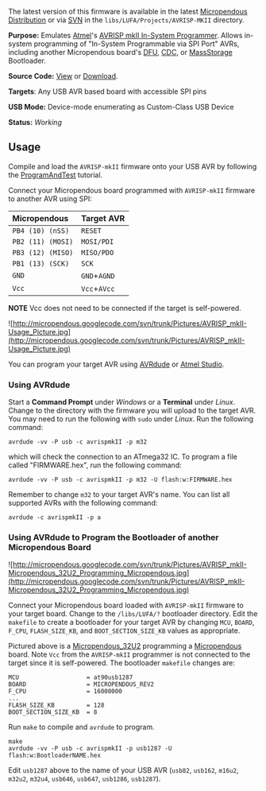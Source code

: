 The latest version of this firmware is available in the latest [Micropendous Distribution](http://code.google.com/p/micropendous/downloads/list) or via [SVN](http://code.google.com/p/micropendous/source/checkout) in the `libs/LUFA/Projects/AVRISP-MKII` directory.

**Purpose:** Emulates [Atmel](http://www.atmel.com)'s [AVRISP mkII In-System Programmer](http://www.atmel.com/tools/avrispmkii.aspx).  Allows in-system programming of "In-System Programmable via SPI Port" AVRs, including another Micropendous board's [DFU](BootloaderDFU.md), [CDC](BootloaderCDC.md), or [MassStorage](BootloaderMassStorage.md) Bootloader.

**Source Code:** [View](http://code.google.com/p/micropendous/source/browse/trunk/Micropendous/libs/LUFA/Projects/AVRISP-MKII) or [Download](http://www.Micropendous.org/Distribution).

**Targets**: Any USB AVR based board with accessible SPI pins

**USB Mode:** Device-mode enumerating as Custom-Class USB Device

**Status:** _Working_


## Usage ##

Compile and load the  `AVRISP-mkII` firmware onto your USB AVR by following the [ProgramAndTest](ProgramAndTest.md) tutorial.

Connect your Micropendous board programmed with `AVRISP-mkII` firmware to another AVR using SPI:

| **Micropendous**    | **Target AVR** |
|:--------------------|:---------------|
| `PB4 (10) (nSS)`    | `RESET`        |
| `PB2 (11) (MOSI)`   | `MOSI/PDI`     |
| `PB3 (12) (MISO)`   | `MISO/PDO`     |
| `PB1 (13) (SCK)`    | `SCK`          |
| `GND`               | `GND`+`AGND`   |
| `Vcc`               | `Vcc`+`AVcc`   |

**NOTE** Vcc does not need to be connected if the target is self-powered.

![http://micropendous.googlecode.com/svn/trunk/Pictures/AVRISP_mkII-Usage_Picture.jpg](http://micropendous.googlecode.com/svn/trunk/Pictures/AVRISP_mkII-Usage_Picture.jpg)

You can program your target AVR using [AVRdude](http://savannah.nongnu.org/projects/avrdude) or [Atmel Studio](http://www.atmel.com/tools/atmelstudio.aspx).

### Using AVRdude ###

Start a **Command Prompt** under _Windows_ or a **Terminal** under _Linux_.  Change to the directory with the firmware you will upload to the target AVR.  You may need to run the following with `sudo` under _Linux_.  Run the following command:

```
avrdude -vv -P usb -c avrispmkII -p m32
```

which will check the connection to an ATmega32 IC.  To program a file called "FIRMWARE.hex", run the following command:

```
avrdude -vv -P usb -c avrispmkII -p m32 -U flash:w:FIRMWARE.hex
```

Remember to change `m32` to your target AVR's name.  You can list all supported AVRs with the following command:

```
avrdude -c avrispmkII -p a
```

### Using AVRdude to Program the Bootloader of another Micropendous Board ###

![http://micropendous.googlecode.com/svn/trunk/Pictures/AVRISP_mkII-Micropendous_32U2_Programming_Micropendous.jpg](http://micropendous.googlecode.com/svn/trunk/Pictures/AVRISP_mkII-Micropendous_32U2_Programming_Micropendous.jpg)

Connect your Micropendous board loaded with `AVRISP-mkII` firmware to your target board.  Change to the `/libs/LUFA/?` bootloader directory.  Edit the `makefile` to create a bootloader for your target AVR by changing `MCU`, `BOARD`, `F_CPU`, `FLASH_SIZE_KB`, and `BOOT_SECTION_SIZE_KB` values as appropriate.

Pictured above is a [Micropendous\_32U2](Micropendous_32U2.md) programming a [Micropendous](Micropendous.md) board.  Note `Vcc` from the `AVRISP-mkII` programmer is not connected to the target since it is self-powered.  The bootloader `makefile` changes are:

```
MCU                   = at90usb1287
BOARD                 = MICROPENDOUS_REV2
F_CPU                 = 16000000
...
FLASH_SIZE_KB         = 128
BOOT_SECTION_SIZE_KB  = 8
```

Run `make` to compile and `avrdude` to program.

```
make
avrdude -vv -P usb -c avrispmkII -p usb1287 -U flash:w:BootloaderNAME.hex
```

Edit `usb1287` above to the name of your USB AVR (`usb82`, `usb162`, `m16u2`, `m32u2`, `m32u4`, `usb646`, `usb647`, `usb1286`, `usb1287`).